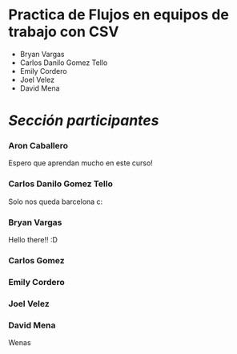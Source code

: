 
# **Practica de Flujos en equipos de trabajo con CSV**

- Bryan Vargas
- Carlos Danilo Gomez Tello
- Emily Cordero
- Joel Velez
- David Mena

# *Sección participantes*

### **Aron Caballero**
Espero que aprendan mucho en este curso!

### **Carlos  Danilo Gomez Tello**

Solo nos queda barcelona c:
### **Bryan Vargas**
Hello there!!  :D
### **Carlos Gomez**

### **Emily Cordero**

### **Joel Velez**

### **David Mena**
Wenas
